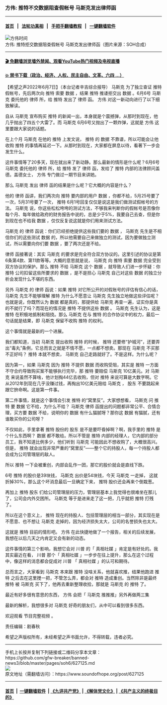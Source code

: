 ### 方伟: 推特不交数据阻查假帐号 马斯克发出律师函
------------------------

#### [首页](https://github.com/gfw-breaker/banned-news3/blob/master/README.md) &nbsp;&nbsp;|&nbsp;&nbsp; [法轮功真相](https://github.com/begood0513/basic/blob/master/README.md)  &nbsp;&nbsp;|&nbsp;&nbsp; [手把手翻墙教程](https://github.com/gfw-breaker/guides/wiki)  &nbsp;&nbsp;|&nbsp;&nbsp; [一键翻墙软件](https://github.com/gfw-breaker/nogfw/blob/master/README.md)  



<div><img alt="方伟时间" src="https://img.soundofhope.org/2022-06/1654622936931.jpg"/>
<br/><figcaption class="caption">
 方伟: 推特拒交数据阻查假帐号 马斯克发出律师函（图片来源：SOH合成）
</figcaption></div><hr/>

#### [ 🎬  免翻墙浏览墙外禁闻、观看YouTube热门视频及电视直播](https://github.com/gfw-breaker/HelloWorld)

#### [ 💥  禁书下载（政治、经济、人权、民主自由、文革、六四 ...）](https://github.com/gfw-breaker/books/blob/master/README.md)

<div><div class="Content__Wrapper sc-1bvya0-0 grZQxZ">
 <p class="meta-top">
  <span class="meta">
   【希望之声2022年6月7日】（本台记者辛吉综合报导）
  </span>
  <ok href="/term/3037">
   马斯克
  </ok>
  为了独立查证
  <ok href="/term/1190">
   推特
  </ok>
  假帐号，先后两次向
  <ok href="/term/1190">
   推特
  </ok>
  索要
  <ok href="/term/4065">
   数据
  </ok>
  ，结果
  <ok href="/term/1190">
   推特
  </ok>
  推诿拒交出
  <ok href="/term/4065">
   数据
  </ok>
  。6月6号
  <ok href="/term/3037">
   马斯克
  </ok>
  委托他的
  <ok href="/term/13177">
   律师
  </ok>
  所，给
  <ok href="/term/1190">
   推特
  </ok>
  发出了
  <ok href="/term/13177">
   律师
  </ok>
  函。
  <ok href="/term/13885">
   方伟
  </ok>
  对这一新动向进行了以下细致解读。
 </p>
 <p>
  自从
  <ok href="/term/3037">
   马斯克
  </ok>
  宣布购买
  <ok href="/term/1190">
   推特
  </ok>
  的新闻一出，本身就是个震撼弹，从那时到现在，他几乎抛出了四五个大雷了。而
  <ok href="/term/3037">
   马斯克
  </ok>
  6月6号又抛出了一颗炸弹，这就是
  <ok href="/term/13885">
   方伟
  </ok>
  这里要跟大家说的话题。
 </p>
 <p>
  在上个月
  <ok href="/term/3037">
   马斯克
  </ok>
  在他的
  <ok href="/term/1190">
   推特
  </ok>
  上发文说，
  <ok href="/term/1190">
   推特
  </ok>
  的
  <ok href="/term/4065">
   数据
  </ok>
  不靠谱，所以可能会让他收购
  <ok href="/term/1190">
   推特
  </ok>
  的事情再延迟一下。从那时到现在，大家都在屏息以待，看著下一步会发生什么。
 </p>
 <p>
  这件事情等了20多天，现在就出来了新动静。那么最新的情形是什么呢？6月6号
  <ok href="/term/3037">
   马斯克
  </ok>
  委托他的
  <ok href="/term/13177">
   律师
  </ok>
  所，给
  <ok href="/term/1190">
   推特
  </ok>
  发了
  <ok href="/term/13177">
   律师
  </ok>
  函，发给了
  <ok href="/term/1190">
   推特
  </ok>
  内部的法律顾问盖德。盖德女士，
  <ok href="/term/13885">
   方伟
  </ok>
  专门做过一期节目来讲她。
 </p>
 <p>
  那么
  <ok href="/term/3037">
   马斯克
  </ok>
  发出
  <ok href="/term/13177">
   律师
  </ok>
  函的结果是什么呢？它大概的内容是什么？
 </p>
 <p>
  他的
  <ok href="/term/13177">
   律师
  </ok>
  函讲，我们两次向
  <ok href="/term/1190">
   推特
  </ok>
  要内部的用户
  <ok href="/term/4065">
   数据
  </ok>
  ，你都不给，5月25号要了一次，5月31号要了一次，
  <ok href="/term/1190">
   推特
  </ok>
  6月1号回复仅仅是说这是我们做测试假帐号的方法。
  <ok href="/term/3037">
   马斯克
  </ok>
  说，你这些松松垮垮的测试方法，不够我来判断你的假帐号是否像你每个月、每年做给政府的财务报告中说的，总是少于5%，我要自己去查，但是你到现在也不给我
  <ok href="/term/4065">
   数据
  </ok>
  ，仅仅反复说这就是你们用来测试方法。
 </p>
 <p>
  <ok href="/term/3037">
   马斯克
  </ok>
  的
  <ok href="/term/13177">
   律师
  </ok>
  函说：你们已经拒绝提供这些我们要的
  <ok href="/term/4065">
   数据
  </ok>
  ，
  <ok href="/term/3037">
   马斯克
  </ok>
  先生是不相信你们的这些测试
  <ok href="/term/4065">
   数据
  </ok>
  的，所以他需要自己来做独立的测试，因为要做独立测试，所以需要向你们要
  <ok href="/term/4065">
   数据
  </ok>
  ，要了两次还是不给。
 </p>
 <p>
  <ok href="/term/13177">
   律师
  </ok>
  函接著说：其实
  <ok href="/term/3037">
   马斯克
  </ok>
  的要求是完全符合双方协议的。这里引述的协议是第6条第4款、第11款等等。大概的意思就是说，
  <ok href="/term/3037">
   马斯克
  </ok>
  向
  <ok href="/term/1190">
   推特
  </ok>
  索要
  <ok href="/term/4065">
   数据
  </ok>
  完全受到双方协议的保护。那么
  <ok href="/term/1190">
   推特
  </ok>
  不给
  <ok href="/term/3037">
   马斯克
  </ok>
  这个
  <ok href="/term/4065">
   数据
  </ok>
  ，就导致人们进一步怀疑：你
  <ok href="/term/1190">
   推特
  </ok>
  公司扣留这些所要求的
  <ok href="/term/4065">
   数据
  </ok>
  ，是不是担心
  <ok href="/term/3037">
   马斯克
  </ok>
  自己对这些
  <ok href="/term/4065">
   数据
  </ok>
  的独立分析会发现什么不堪的东西。
 </p>
 <p>
  另外
  <ok href="/term/3037">
   马斯克
  </ok>
  的
  <ok href="/term/13177">
   律师
  </ok>
  函说：如果
  <ok href="/term/1190">
   推特
  </ok>
  对它所公开的对假账号的评估有信心的话，
  <ok href="/term/3037">
   马斯克
  </ok>
  先生不能够理解
  <ok href="/term/1190">
   推特
  </ok>
  为什么不愿意让
  <ok href="/term/3037">
   马斯克
  </ok>
  先生独立地做这些评估呢？也就是说，你既然认为
  <ok href="/term/4065">
   数据
  </ok>
  都是真的，那提供给
  <ok href="/term/3037">
   马斯克
  </ok>
  再查一遍，证实你是真的不就行了吗？而现在的情况是
  <ok href="/term/1190">
   推特
  </ok>
  不提供这些
  <ok href="/term/4065">
   数据
  </ok>
  。
  <ok href="/term/3037">
   马斯克
  </ok>
  先生认为，这是
  <ok href="/term/1190">
   推特
  </ok>
  在积极地抵制和阻挠。那么
  <ok href="/term/3037">
   马斯克
  </ok>
  在与
  <ok href="/term/1190">
   推特
  </ok>
  的合作协议中的权力，最后一句话就是结果，即
  <ok href="/term/3037">
   马斯克
  </ok>
  保留不收购
  <ok href="/term/1190">
   推特
  </ok>
  的权利。
 </p>
 <p>
  这个事情就是最新的一个进展。
 </p>
 <p>
  我们都知道，当初
  <ok href="/term/3037">
   马斯克
  </ok>
  提出收购
  <ok href="/term/1190">
   推特
  </ok>
  的时候，
  <ok href="/term/1190">
   推特
  </ok>
  还要修“护城河”，还要弄出“毒丸”条例，它总而言之就是不情不愿，一点都不想卖。那现在
  <ok href="/term/3037">
   马斯克
  </ok>
  不买那不正好吗？
  <ok href="/term/1190">
   推特
  </ok>
  本就不想卖，
  <ok href="/term/3037">
   马斯克
  </ok>
  自己走路就好了。不是这样。为什么呢？
 </p>
 <p>
  因为第一，如果
  <ok href="/term/3037">
   马斯克
  </ok>
  因为
  <ok href="/term/1190">
   推特
  </ok>
  不提供
  <ok href="/term/4065">
   数据
  </ok>
  而收购受阻，其实是
  <ok href="/term/1190">
   推特
  </ok>
  一方面不守合约导致购买案不能够执行完毕，那
  <ok href="/term/1190">
   推特
  </ok>
  要赔偿
  <ok href="/term/3037">
   马斯克
  </ok>
  10亿美元。对
  <ok href="/term/3037">
   马斯克
  </ok>
  来说虽然不算啥，他计划掏44亿去收购，但对
  <ok href="/term/1190">
   推特
  </ok>
  来说可算是大数字啊。它从2012年到现在几乎没赚过钱，再掏出10亿美元赔给
  <ok href="/term/3037">
   马斯克
  </ok>
  ，
  <ok href="/term/17451">
   股东
  </ok>
  不要跳起来跟它拚命啊。这是第一件事。
 </p>
 <p>
  第二件事情，就是这个事情会引发
  <ok href="/term/1190">
   推特
  </ok>
  的“窝里反”。大家想想看，
  <ok href="/term/3037">
   马斯克
  </ok>
  问
  <ok href="/term/1190">
   推特
  </ok>
  要
  <ok href="/term/4065">
   数据
  </ok>
  它不给，为什么不给？
  <ok href="/term/3037">
   马斯克
  </ok>
  <ok href="/term/13177">
   律师
  </ok>
  函提出的问题都非常公平、合情合理，买方要
  <ok href="/term/4065">
   数据
  </ok>
  不给，说明你的
  <ok href="/term/4065">
   数据
  </ok>
  有什么猫腻呀？那你这
  <ok href="/term/4065">
   数据
  </ok>
  有猫腻，还有谁敢买你的公司呀？
 </p>
 <p>
  不仅如此，手里拿著
  <ok href="/term/1190">
   推特
  </ok>
  股份的
  <ok href="/term/17451">
   股东
  </ok>
  是不是要吓昏掉啊？啊，我手里的
  <ok href="/term/1190">
   推特
  </ok>
  是个什么东西啊？
  <ok href="/term/4065">
   数据
  </ok>
  都不敢给。所以不管是
  <ok href="/term/1190">
   推特
  </ok>
  内部的经理人，它内部的部分员工，我不知道比例多少，他们听到
  <ok href="/term/3037">
   马斯克
  </ok>
  可能因此不想收购了，大概很高兴。但是，
  <ok href="/term/1190">
   推特
  </ok>
  就会出现非常严重的“窝里反”——整个它的持股人，每一个持股人都会成为公司管理层的敌人。
 </p>
 <p>
  所以
  <ok href="/term/1190">
   推特
  </ok>
  一下会被重创，内部会乱作一团，那它的股价就会是直线下跌。
 </p>
 <p>
  6号
  <ok href="/term/1190">
   推特
  </ok>
  的股价是39块钱，
  <ok href="/term/3037">
   马斯克
  </ok>
  出价是54块钱，今天
  <ok href="/term/3037">
   马斯克
  </ok>
  一走掉， 这就折掉30%，那么这个坏消息最后一旦确定下来，
  <ok href="/term/1190">
   推特
  </ok>
  股价还会再来个倒栽葱。
 </p>
 <p>
  再加上
  <ok href="/term/1190">
   推特
  </ok>
  <ok href="/term/17451">
   股东
  </ok>
  们给公司管理层的压力，管理层基本上我觉得也很难坐在那儿了，公司会内外交困所。
  <ok href="/term/3037">
   马斯克
  </ok>
  等于是进来走了这一把，几乎就把
  <ok href="/term/1190">
   推特
  </ok>
  打残了。
 </p>
 <p>
  所以在这个意义上，
  <ok href="/term/1190">
   推特
  </ok>
  现在的持股人、包括管理层的相当一部分，其实现在是不愿意、也不想让
  <ok href="/term/3037">
   马斯克
  </ok>
  走掉的，因为经济损失太大，公司的名誉损失也太大。
 </p>
 <p>
  这就是
  <ok href="/term/1190">
   推特
  </ok>
  目前的情形吧。
  <ok href="/term/13885">
   方伟
  </ok>
  在此快捷地做了一个报告，相关的后续发展，我想在以后几天之内肯定又会有新的动态。
 </p>
 <p>
  这件事情的第三个影响，我想它会对
  <ok href="/term/1041">
   川普
  </ok>
  的「
  <ok href="/term/633285">
   真相社媒
  </ok>
  」肯定是有好处的。我其实最近在看，
  <ok href="/term/1041">
   川普
  </ok>
  那个「
  <ok href="/term/633285">
   真相社媒
  </ok>
  」一步步在往上提升，那么在这个过程中，像这样的消息都会促成对
  <ok href="/term/1041">
   川普
  </ok>
  「
  <ok href="/term/633285">
   真相社媒
  </ok>
  」的认可和期待。
 </p>
 <p>
  总而言之，大家看到
  <ok href="/term/3037">
   马斯克
  </ok>
  本来跟
  <ok href="/term/1190">
   推特
  </ok>
  没啥关系，他就喜欢推，结果他跑进
  <ok href="/term/1190">
   推特
  </ok>
  之后去在这里搅一把，不管怎么弄，都会对
  <ok href="/term/1190">
   推特
  </ok>
  造成重创。当然除非是最终
  <ok href="/term/1190">
   推特
  </ok>
  被
  <ok href="/term/3037">
   马斯克
  </ok>
  买下了，他再去重新整理收拾，那就是
  <ok href="/term/3037">
   马斯克
  </ok>
  的
  <ok href="/term/1190">
   推特
  </ok>
  了。
 </p>
 <p>
  最近有好多很有意思的东西，
  <ok href="/term/13885">
   方伟
  </ok>
  会把「
  <ok href="/term/3037">
   马斯克
  </ok>
  推推推」另外再做两三集
 </p>
 <p>
  最新的解析，我想很多对
  <ok href="/term/3037">
   马斯克
  </ok>
  好奇的朋友们，从中可以看到很多东西。
 </p>
 <p>
  欢迎观看
  <ok href="https://youtu.be/eWJq5pGNJaY">
   节目完整视频
  </ok>
  。
 </p>
 <p class="meta-btm">
  责任编辑：剧春秋
 </p>
 <p class="meta-btm">
  希望之声版权所有，未经希望之声书面允许，不得转载，违者必究。
 </p>
</div>
</div>
<hr/>
手机上长按并复制下列链接或二维码分享本文章：<br/>
https://github.com/gfw-breaker/banned-news3/blob/master/pages/soh6/627125.md <br/>
<a href='https://github.com/gfw-breaker/banned-news3/blob/master/pages/soh6/627125.md'><img src='https://github.com/gfw-breaker/banned-news3/blob/master/pages/soh6/627125.md.png'/></a> <br/>
原文地址（需翻墙访问）：https://www.soundofhope.org/post/627125


------------------------
#### [首页](https://github.com/gfw-breaker/banned-news3/blob/master/README.md) &nbsp;|&nbsp; [一键翻墙软件](https://github.com/gfw-breaker/nogfw/blob/master/README.md) &nbsp;| [《九评共产党》](https://github.com/gfw-breaker/9ping.md/blob/master/README.md#九评之一评共产党是什么) | [《解体党文化》](https://github.com/gfw-breaker/jtdwh.md/blob/master/README.md) | [《共产主义的终极目的》](https://github.com/gfw-breaker/gczydzjmd.md/blob/master/README.md)


<img src='http://gfw-breaker.win/banned-news3/pages/soh6/627125.md' width='0px' height='0px'/>
